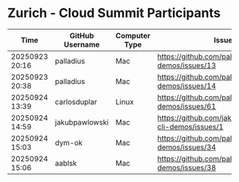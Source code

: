 # Zurich - Cloud Summit Participants

| Time | GitHub Username | Computer Type | Issue URL |
|---|---|---|---|
| 20250923 20:16 | palladius | Mac | https://github.com/palladius/gemini-cli-demos/issues/13 |
| 20250923 20:38 | palladius | Mac | https://github.com/palladius/gemini-cli-demos/issues/14 |
| 20250924 13:39 | carlosduplar | Linux | https://github.com/palladius/gemini-cli-demos/issues/61 |
| 20250924 14:59 | jakubpawlowski | Mac | https://github.com/jakubpawlowski/gemini-cli-demos/issues/1 |
| 20250924 15:03 | dym-ok | Mac | https://github.com/palladius/gemini-cli-demos/issues/34 |
| 20250924 15:06 | aablsk | Mac | https://github.com/palladius/gemini-cli-demos/issues/38 |